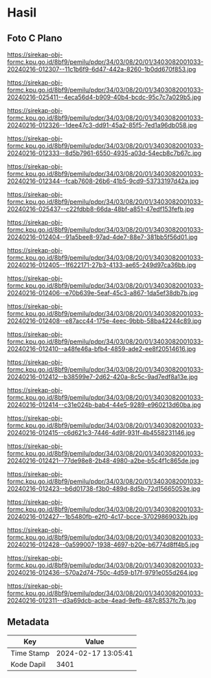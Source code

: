 # Hasil

## Foto C Plano

https://sirekap-obj-formc.kpu.go.id/8bf9/pemilu/pdpr/34/03/08/20/01/3403082001033-20240216-012307--11c1b6f9-6d47-442a-8260-1b0dd670f853.jpg

https://sirekap-obj-formc.kpu.go.id/8bf9/pemilu/pdpr/34/03/08/20/01/3403082001033-20240216-025411--4eca56d4-b909-40b4-bcdc-95c7c7a029b5.jpg

https://sirekap-obj-formc.kpu.go.id/8bf9/pemilu/pdpr/34/03/08/20/01/3403082001033-20240216-012326--1dee47c3-dd91-45a2-85f5-7ed1a96db058.jpg

https://sirekap-obj-formc.kpu.go.id/8bf9/pemilu/pdpr/34/03/08/20/01/3403082001033-20240216-012333--8d5b7961-6550-4935-a03d-54ecb8c7b67c.jpg

https://sirekap-obj-formc.kpu.go.id/8bf9/pemilu/pdpr/34/03/08/20/01/3403082001033-20240216-012344--fcab7608-26b6-41b5-9cd9-53733197d42a.jpg

https://sirekap-obj-formc.kpu.go.id/8bf9/pemilu/pdpr/34/03/08/20/01/3403082001033-20240216-025437--c22fdbb8-66da-48bf-a851-47edf153fefb.jpg

https://sirekap-obj-formc.kpu.go.id/8bf9/pemilu/pdpr/34/03/08/20/01/3403082001033-20240216-012404--91a5bee8-97ad-4de7-88e7-381bb5f56d01.jpg

https://sirekap-obj-formc.kpu.go.id/8bf9/pemilu/pdpr/34/03/08/20/01/3403082001033-20240216-012405--1f622171-27b3-4133-ae65-249d97ca36bb.jpg

https://sirekap-obj-formc.kpu.go.id/8bf9/pemilu/pdpr/34/03/08/20/01/3403082001033-20240216-012406--e70b639e-5eaf-45c3-a867-1da5ef38db7b.jpg

https://sirekap-obj-formc.kpu.go.id/8bf9/pemilu/pdpr/34/03/08/20/01/3403082001033-20240216-012408--e87acc44-175e-4eec-9bbb-58ba42244c89.jpg

https://sirekap-obj-formc.kpu.go.id/8bf9/pemilu/pdpr/34/03/08/20/01/3403082001033-20240216-012410--a48fe46a-bfb4-4859-ade2-ee8f20514616.jpg

https://sirekap-obj-formc.kpu.go.id/8bf9/pemilu/pdpr/34/03/08/20/01/3403082001033-20240216-012412--b38599e7-2d62-420a-8c5c-9ad7edf8a13e.jpg

https://sirekap-obj-formc.kpu.go.id/8bf9/pemilu/pdpr/34/03/08/20/01/3403082001033-20240216-012414--c31e024b-bab4-44e5-9289-e960213d60ba.jpg

https://sirekap-obj-formc.kpu.go.id/8bf9/pemilu/pdpr/34/03/08/20/01/3403082001033-20240216-012415--c6d621c3-7446-4d9f-931f-4b4558231146.jpg

https://sirekap-obj-formc.kpu.go.id/8bf9/pemilu/pdpr/34/03/08/20/01/3403082001033-20240216-012421--77de98e8-2b48-4980-a2be-b5c4f1c865de.jpg

https://sirekap-obj-formc.kpu.go.id/8bf9/pemilu/pdpr/34/03/08/20/01/3403082001033-20240216-012423--b6d01738-f3b0-489d-8d5b-72d15665053e.jpg

https://sirekap-obj-formc.kpu.go.id/8bf9/pemilu/pdpr/34/03/08/20/01/3403082001033-20240216-012427--1b5480fb-e2f0-4c17-bcce-37029869032b.jpg

https://sirekap-obj-formc.kpu.go.id/8bf9/pemilu/pdpr/34/03/08/20/01/3403082001033-20240216-012428--0a599007-1938-4697-b20e-b6774d8ff4b5.jpg

https://sirekap-obj-formc.kpu.go.id/8bf9/pemilu/pdpr/34/03/08/20/01/3403082001033-20240216-012436--570a2d74-750c-4d59-b17f-9791e055d264.jpg

https://sirekap-obj-formc.kpu.go.id/8bf9/pemilu/pdpr/34/03/08/20/01/3403082001033-20240216-012311--d3a69dcb-acbe-4ead-9efb-487c8537fc7b.jpg


## Metadata

| Key        | Value               |
| ---------- | ------------------- |
| Time Stamp | 2024-02-17 13:05:41 |
| Kode Dapil | 3401                |



